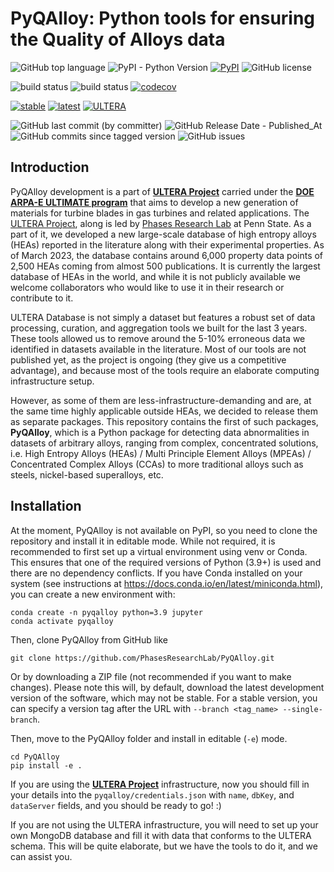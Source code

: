# PyQAlloy: Python tools for ensuring the Quality of Alloys data

![GitHub top language](https://img.shields.io/github/languages/top/PhasesResearchLab/PyQAlloy)
![PyPI - Python Version](https://img.shields.io/pypi/pyversions/pyqalloy)
[![PyPI](https://img.shields.io/pypi/v/pyqalloy)](https://pypi.org/project/pyqalloy/)
![GitHub license](https://img.shields.io/github/license/PhasesResearchLab/PyQAlloy)

![build status](https://github.com/PhasesResearchLab/PyQAlloy/actions/workflows/test.yml/badge.svg)
![build status](https://github.com/PhasesResearchLab/PyQAlloy/actions/workflows/lastCommit.yml/badge.svg)
[![codecov](https://codecov.io/gh/PhasesResearchLab/PyQAlloy/branch/main/graph/badge.svg?token=M1DWRD4ML3)](https://codecov.io/gh/PhasesResearchLab/PyQAlloy)

[![stable](https://img.shields.io/badge/Read%20The%20Docs-Stable-green)](https://pyqalloy.readthedocs.io/en/stable/) 
[![latest](https://img.shields.io/badge/Read%20The%20Docs-Latest-green)](https://pyqalloy.readthedocs.io/en/latest/)
[![ULTERA](https://img.shields.io/badge/ULTERA-statistics-red)](https://ULTERA.org)

![GitHub last commit (by committer)](https://img.shields.io/github/last-commit/PhasesResearchLab/PyQAlloy?label=Last%20Commit)
![GitHub Release Date - Published_At](https://img.shields.io/github/release-date/PhasesResearchLab/PyQAlloy?label=Last%20Release)
![GitHub commits since tagged version](https://img.shields.io/github/commits-since/PhasesResearchLab/PyQAlloy/v0.3.0?color=g)
![GitHub issues](https://img.shields.io/github/issues/PhasesResearchLab/PyQAlloy)

## Introduction

PyQAlloy development is a part of [**ULTERA Project**](https://ultera.org) carried under the 
[**DOE ARPA-E ULTIMATE program**](https://arpa-e.energy.gov/?q=arpa-e-programs/ultimate) that
aims to develop a new generation of materials for turbine blades in gas turbines and related
applications. The [ULTERA Project](https://ultera.org), along is led by 
[Phases Research Lab](https://phaseslab.com) at Penn State. As a part of it, we developed 
a new large-scale database of high entropy alloys (HEAs) reported in the literature
along with their experimental properties. As of March 2023, the database contains
around 6,000 property data points of 2,500 HEAs coming from almost 500 publications. It is
currently the largest database of HEAs in the world, and while it is not publicly available
we welcome collaborators who would like to use it in their research or contribute to it.

ULTERA Database is not simply a dataset but features a robust set of data processing, 
curation, and aggregation tools we built for the last 3 years. These tools allowed us to 
remove around the 5-10% erroneous data we identified in datasets available in the literature.
Most of our tools are not published yet, as the project is ongoing (they give us a competitive
advantage), and because most of the tools require an elaborate computing infrastructure setup.

However, as some of them are less-infrastructure-demanding and are, at the same time
highly applicable outside HEAs, we decided to release them as separate packages. This repository
contains the first of such packages, **PyQAlloy**, which is a Python package for detecting data
abnormalities in datasets of arbitrary alloys, ranging from complex, concentrated solutions, i.e.
High Entropy Alloys (HEAs) / Multi Principle Element Alloys (MPEAs) / Concentrated Complex Alloys 
(CCAs) to more traditional alloys such as steels, nickel-based superalloys, etc.

## Installation

At the moment, PyQAlloy is not available on PyPI, so you need to clone the repository and install
it in editable mode. While not required, it is recommended to first set up a virtual environment using venv or Conda. 
This ensures that one of the required versions of Python (3.9+) is used and there are no dependency conflicts. 
If you have Conda installed on your system (see instructions at https://docs.conda.io/en/latest/miniconda.html), 
you can create a new environment with:

    conda create -n pyqalloy python=3.9 jupyter
    conda activate pyqalloy

Then, clone PyQAlloy from GitHub like

    git clone https://github.com/PhasesResearchLab/PyQAlloy.git

Or by downloading a ZIP file (not recommended if you want to make changes). Please note this will, by default, download 
the latest development version of the software, which may not be stable. For a stable version, you can specify a version 
tag after the URL with `--branch <tag_name> --single-branch`.

Then, move to the PyQAlloy folder and install in editable (`-e`) mode.

    cd PyQAlloy
    pip install -e .

If you are using the [**ULTERA Project**](https://ultera.org) infrastructure, now you should fill in your details into the 
`pyqalloy/credentials.json` with `name`, `dbKey`, and `dataServer` fields, and you should be ready to go! :)

If you are not using the ULTERA infrastructure, you will need to set up your own MongoDB database and fill it with data 
that conforms to the ULTERA schema. This will be quite elaborate, but we have the tools to do it, and we can assist you. 

